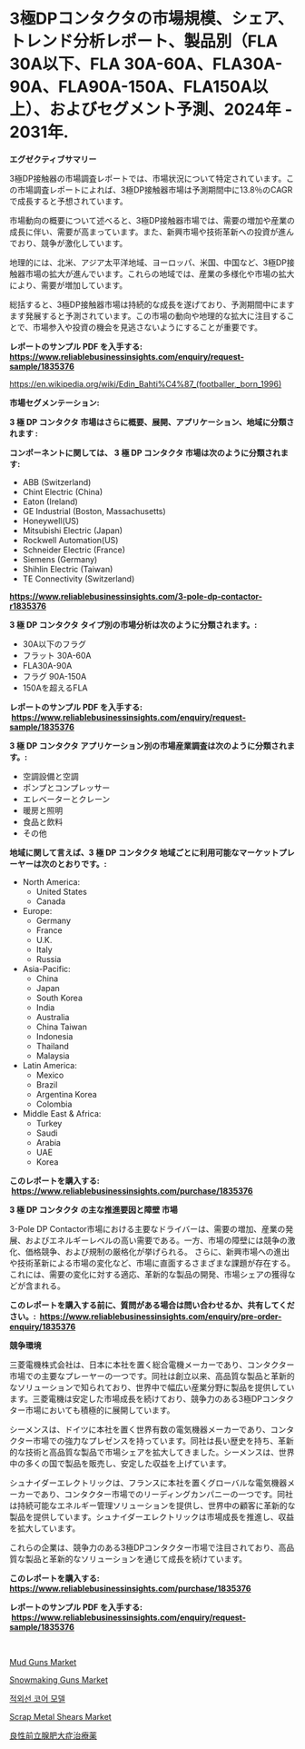 <p><h1>3極DPコンタクタの市場規模、シェア、トレンド分析レポート、製品別（FLA 30A以下、FLA 30A-60A、FLA30A-90A、FLA90A-150A、FLA150A以上）、およびセグメント予測、2024年 - 2031年.</h1></p><p><strong>エグゼクティブサマリー</strong></p>
<p><p>3極DP接触器の市場調査レポートでは、市場状況について特定されています。この市場調査レポートによれば、3極DP接触器市場は予測期間中に13.8％のCAGRで成長すると予想されています。</p><p>市場動向の概要について述べると、3極DP接触器市場では、需要の増加や産業の成長に伴い、需要が高まっています。また、新興市場や技術革新への投資が進んでおり、競争が激化しています。</p><p>地理的には、北米、アジア太平洋地域、ヨーロッパ、米国、中国など、3極DP接触器市場の拡大が進んでいます。これらの地域では、産業の多様化や市場の拡大により、需要が増加しています。</p><p>総括すると、3極DP接触器市場は持続的な成長を遂げており、予測期間中にますます発展すると予測されています。この市場の動向や地理的な拡大に注目することで、市場参入や投資の機会を見逃さないようにすることが重要です。</p></p>
<p><strong>レポートのサンプル PDF を入手する: <a href="https://www.reliablebusinessinsights.com/enquiry/request-sample/1835376">https://www.reliablebusinessinsights.com/enquiry/request-sample/1835376</a></strong></p>
<p><a href="https://en.wikipedia.org/wiki/Edin_Bahti%C4%87_(footballer,_born_1996)">https://en.wikipedia.org/wiki/Edin_Bahti%C4%87_(footballer,_born_1996)</a></p>
<p><strong>市場セグメンテーション:</strong></p>
<p><strong> 3 極 DP コンタクタ 市場はさらに概要、展開、アプリケーション、地域に分類されます :</strong></p>
<p><strong>コンポーネントに関しては、 3 極 DP コンタクタ 市場は次のように分類されます: &nbsp;</strong></p>
<p><ul><li>ABB (Switzerland)</li><li>Chint Electric (China)</li><li>Eaton (Ireland)</li><li>GE Industrial (Boston, Massachusetts)</li><li>Honeywell(US)</li><li>Mitsubishi Electric (Japan)</li><li>Rockwell Automation(US)</li><li>Schneider Electric (France)</li><li>Siemens (Germany)</li><li>Shihlin Electric (Taiwan)</li><li>TE Connectivity (Switzerland)</li></ul></p>
<p><strong><a href="https://www.reliablebusinessinsights.com/3-pole-dp-contactor-r1835376">https://www.reliablebusinessinsights.com/3-pole-dp-contactor-r1835376</a></strong></p>
<p><strong> 3 極 DP コンタクタ タイプ別の市場分析は次のように分類されます。:</strong></p>
<p><ul><li>30A以下のフラグ</li><li>フラット 30A-60A</li><li>FLA30A-90A</li><li>フラグ 90A-150A</li><li>150Aを超えるFLA</li></ul></p>
<p><strong>レポートのサンプル PDF を入手する: &nbsp;<a href="https://www.reliablebusinessinsights.com/enquiry/request-sample/1835376">https://www.reliablebusinessinsights.com/enquiry/request-sample/1835376</a></strong></p>
<p><strong> 3 極 DP コンタクタ アプリケーション別の市場産業調査は次のように分類されます。:</strong></p>
<p><ul><li>空調設備と空調</li><li>ポンプとコンプレッサー</li><li>エレベーターとクレーン</li><li>暖房と照明</li><li>食品と飲料</li><li>その他</li></ul></p>
<p><strong>地域に関して言えば、3 極 DP コンタクタ 地域ごとに利用可能なマーケットプレーヤーは次のとおりです。:</strong></p>
<p><ul>
    <li>
        North America:
        <ul>
            <li>United States</li>
            <li>Canada</li>
        </ul>
    </li>
    <li>
        Europe:
        <ul>
            <li>Germany</li>
            <li>France</li>
            <li>U.K.</li>
            <li>Italy</li>
            <li>Russia</li>
        </ul>
    </li>
    <li>
        Asia-Pacific:
        <ul>
            <li>China</li>
            <li>Japan</li>
            <li>South Korea</li>
            <li>India</li>
            <li>Australia</li>
            <li>China Taiwan</li>
            <li>Indonesia</li>
            <li>Thailand</li>
            <li>Malaysia</li>
        </ul>
    </li>
    <li>
        Latin America:
        <ul>
            <li>Mexico</li>
            <li>Brazil</li>
            <li>Argentina Korea</li>
            <li>Colombia</li>
        </ul>
    </li>
    <li>
        Middle East & Africa:
        <ul>
            <li>Turkey</li>
            <li>Saudi</li>
            <li>Arabia</li>
            <li>UAE</li>
            <li>Korea</li>
        </ul>
    </li>
    </ul></p>
<p><strong>このレポートを購入する: &nbsp;<a href="https://www.reliablebusinessinsights.com/purchase/1835376">https://www.reliablebusinessinsights.com/purchase/1835376</a></strong></p>
<p><strong>3 極 DP コンタクタ の主な推進要因と障壁 市場</strong></p>
<p><p>3-Pole DP Contactor市場における主要なドライバーは、需要の増加、産業の発展、およびエネルギーレベルの高い需要である。一方、市場の障壁には競争の激化、価格競争、および規制の厳格化が挙げられる。 さらに、新興市場への進出や技術革新による市場の変化など、市場に直面するさまざまな課題が存在する。これには、需要の変化に対する適応、革新的な製品の開発、市場シェアの獲得などが含まれる。</p></p>
<p><strong>このレポートを購入する前に、質問がある場合は問い合わせるか、共有してください。:&nbsp; <a href="https://www.reliablebusinessinsights.com/enquiry/pre-order-enquiry/1835376">https://www.reliablebusinessinsights.com/enquiry/pre-order-enquiry/1835376</a></strong></p>
<p><strong>競争環境</strong></p>
<p><p>三菱電機株式会社は、日本に本社を置く総合電機メーカーであり、コンタクター市場での主要なプレーヤーの一つです。同社は創立以来、高品質な製品と革新的なソリューションで知られており、世界中で幅広い産業分野に製品を提供しています。三菱電機は安定した市場成長を続けており、競争力のある3極DPコンタクター市場においても積極的に展開しています。</p><p>シーメンスは、ドイツに本社を置く世界有数の電気機器メーカーであり、コンタクター市場での強力なプレゼンスを持っています。同社は長い歴史を持ち、革新的な技術と高品質な製品で市場シェアを拡大してきました。シーメンスは、世界中の多くの国で製品を販売し、安定した収益を上げています。</p><p>シュナイダーエレクトリックは、フランスに本社を置くグローバルな電気機器メーカーであり、コンタクター市場でのリーディングカンパニーの一つです。同社は持続可能なエネルギー管理ソリューションを提供し、世界中の顧客に革新的な製品を提供しています。シュナイダーエレクトリックは市場成長を推進し、収益を拡大しています。</p><p>これらの企業は、競争力のある3極DPコンタクター市場で注目されており、高品質な製品と革新的なソリューションを通じて成長を続けています。</p></p>
<p><strong>このレポートを購入する: &nbsp; <a href="https://www.reliablebusinessinsights.com/purchase/1835376">https://www.reliablebusinessinsights.com/purchase/1835376</a></strong></p>
<p><strong>レポートのサンプル PDF を入手する: &nbsp;<a href="https://www.reliablebusinessinsights.com/enquiry/request-sample/1835376">https://www.reliablebusinessinsights.com/enquiry/request-sample/1835376</a></strong><strong></strong></p>
<p>&nbsp;</p>
<p><p><a href="https://issuu.com/reportprime-2/docs/mud-guns-market-size-2030.pptx">Mud Guns Market</a></p><p><a href="https://github.com/nicholepatriciadoylenwnrjr0/Market-Research-Report-List-3/blob/main/snowmaking-guns-market.md">Snowmaking Guns Market</a></p><p><a href="https://github.com/rustymarie2024/Market-Research-Report-List-1/blob/main/6562854172607.md">적외선 코어 모델</a></p><p><a href="https://issuu.com/reportprime-2/docs/scrap-metal-shears-market-size-2030.pptx">Scrap Metal Shears Market</a></p><p><a href="https://github.com/zjkmgcs938405/Market-Research-Report-List-2/blob/main/8219336160481.md">良性前立腺肥大症治療薬</a></p></p>